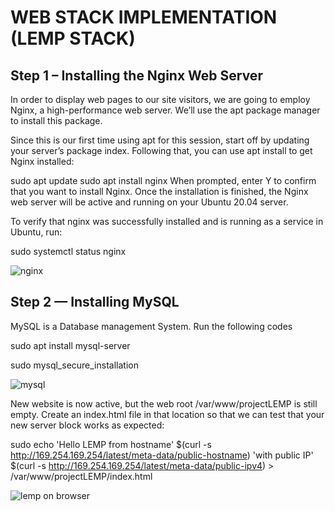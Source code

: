 # WEB STACK IMPLEMENTATION (LEMP STACK)

## Step 1 – Installing the Nginx Web Server
In order to display web pages to our site visitors, we are going to employ Nginx, a high-performance web server. We’ll use the apt package manager to install this package.

Since this is our first time using apt for this session, start off by updating your server’s package index. Following that, you can use apt install to get Nginx installed:

sudo apt update
sudo apt install nginx
When prompted, enter Y to confirm that you want to install Nginx. Once the installation is finished, the Nginx web server will be active and running on your Ubuntu 20.04 server.

To verify that nginx was successfully installed and is running as a service in Ubuntu, run:

sudo systemctl status nginx

![nginx](https://user-images.githubusercontent.com/96090546/166644386-e0bef2bd-3d6d-46b8-a4f2-e0750bb34d02.PNG)

## Step 2 — Installing MySQL

MySQL is a Database management System.
Run the following codes

sudo apt install mysql-server

sudo mysql_secure_installation

![mysql](https://user-images.githubusercontent.com/96090546/166648432-cadcec75-d49a-4a64-b376-831309c65c0e.PNG)

New website is now active, but the web root /var/www/projectLEMP is still empty. Create an index.html file in that location so that we can test that your new server block works as expected:

sudo echo 'Hello LEMP from hostname' $(curl -s http://169.254.169.254/latest/meta-data/public-hostname) 'with public IP' $(curl -s http://169.254.169.254/latest/meta-data/public-ipv4) > /var/www/projectLEMP/index.html

![lemp on browser](https://user-images.githubusercontent.com/96090546/166649728-1270b0d7-065e-4826-b72a-60ba367c7e33.PNG)



